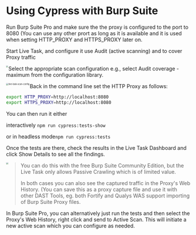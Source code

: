 # Using Cypress with Burp Suite

Run Burp Suite Pro and make sure the  the proxy is configured to the port  to  8080 (You can use any other prort as long as it is available and it is used when setting HTTP_PROXY and HTTPS_PROXY later on. 

Start Live Task, and configure it use Audit (active scanning) and to cover Proxy traffic

<img align="left" src="/home/yanni/Documents/src/dast-cypress-zap/docs/images/live-scan-main-config.png" style="zoom: 33%;" />

Select the appropriate scan configuration e.g., select  Audit coverage - maximum from the configuration library.

<img src="/home/yanni/Documents/src/dast-cypress-zap/docs/images/live-task-scan-config.png" align="left" alt="live-task-scan-config" style="zoom: 40%;" />



Back in the command line set the HTTP Proxy as follows:

```bash
export HTTP_PROXY=http://localhost:8080
export HTTPS_PROXY=http://localhost:8080
```

You can then run it either  

interactively `npm run cypress:tests-show`

or in headless mode`npm run cypress:tests`

Once the tests are there, check the results in the Live Task Dashboard and click Show Details to see all the findings.  

<img src="/home/yanni/Documents/src/dast-cypress-zap/docs/images/live-task-results.png" align="left" style="zoom:35%;" />

> You can do this with the free Burp Suite Community Edition, but the Live Task only allows Passive Crawling which is of limited value. 
>
> In both cases you can also see the captured traffic in the Proxy's Web History. (You can save this as a proxy capture file and use it with other DAST Tools, eg. both Fortify and Qualys WAS support importing of Burp Suite Proxy files.



In Burp Suite Pro, you can alternatively just run the tests and then select the Proxy's Web History, right click and send to Active Scan. This will initiate a new active scan which you can configure as needed.
